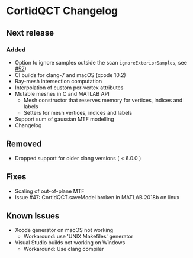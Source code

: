 # CortidQCT Changelog

## Next release

### Added
- Option to ignore samples outside the scan `ignoreExteriorSamples`, see [#52](https://github.com/ithron/CortidQCT/issues/52))
- CI builds for clang-7 and macOS (xcode 10.2)
- Ray-mesh intersection computation
- Interpolation of custom per-vertex attributes
- Mutable meshes in C and MATLAB API
  * Mesh constructor that reserves memory for vertices, indices and labels
  * Setters for mesh vertices, indices and labels
- Support sum of gaussian MTF modelling
- Changelog

## Removed
- Dropped support for older clang versions ( < 6.0.0 )

## Fixes
- Scaling of out-of-plane MTF
- Issue #47: CortidQCT.saveModel broken in MATLAB 2018b on linux

## Known Issues
- Xcode generator on macOS not working
  * Workaround: use 'UNIX Makefiles' generator
- Visual Studio builds not working on Windows
  * Workaround: Use clang compiler
